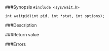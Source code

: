 ###Synopsis
`#include <sys/wait.h>`

`int waitpid(int pid, int *stat, int options);`

###Description

###Return value

###Errors